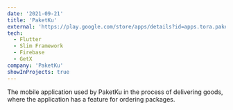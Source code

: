 ```yaml
---
date: '2021-09-21'
title: 'PaketKu'
external: 'https://play.google.com/store/apps/details?id=apps.tora.paketku'
tech:
  - Flutter
  - Slim Framework
  - Firebase
  - GetX
company: 'PaketKu'
showInProjects: true
---
```


The mobile application used by PaketKu in the process of delivering goods, where the application has a feature for ordering packages.
